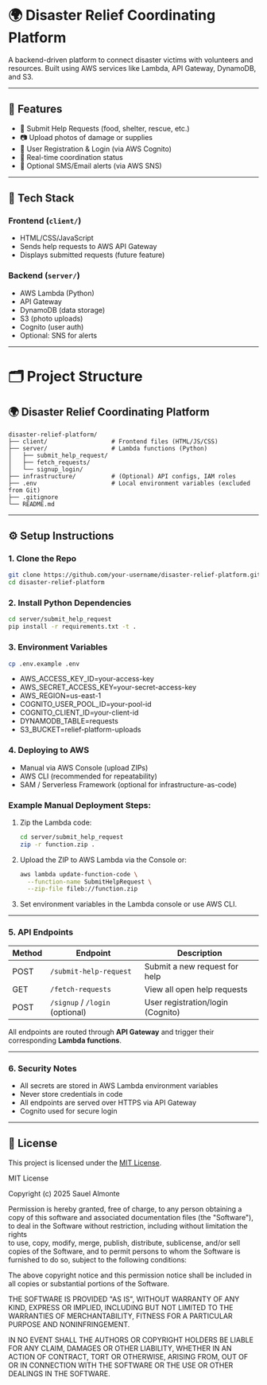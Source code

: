 # 🌍 Disaster Relief Coordinating Platform

A backend-driven platform to connect disaster victims with volunteers and resources. Built using AWS services like Lambda, API Gateway, DynamoDB, and S3.

---

## 🚀 Features

- 📝 Submit Help Requests (food, shelter, rescue, etc.)
- 📷 Upload photos of damage or supplies
- 👥 User Registration & Login (via AWS Cognito)
- 📡 Real-time coordination status
- 🔔 Optional SMS/Email alerts (via AWS SNS)

---

## 🧱 Tech Stack

### Frontend (`client/`)
- HTML/CSS/JavaScript
- Sends help requests to AWS API Gateway
- Displays submitted requests (future feature)

### Backend (`server/`)
- AWS Lambda (Python)
- API Gateway
- DynamoDB (data storage)
- S3 (photo uploads)
- Cognito (user auth)
- Optional: SNS for alerts

---

# 🗂 Project Structure
## 🌍 Disaster Relief Coordinating Platform

```plaintext
disaster-relief-platform/
├── client/                  # Frontend files (HTML/JS/CSS)
├── server/                  # Lambda functions (Python)
│   ├── submit_help_request/
│   ├── fetch_requests/
│   └── signup_login/
├── infrastructure/          # (Optional) API configs, IAM roles
├── .env                     # Local environment variables (excluded from Git)
├── .gitignore
└── README.md
```

---

## ⚙️ Setup Instructions

### 1. Clone the Repo

```bash
git clone https://github.com/your-username/disaster-relief-platform.git
cd disaster-relief-platform
```

### 2. Install Python Dependencies

```bash
cd server/submit_help_request
pip install -r requirements.txt -t .
```

### 3. Environment Variables
```bash
cp .env.example .env
```
- AWS_ACCESS_KEY_ID=your-access-key
- AWS_SECRET_ACCESS_KEY=your-secret-access-key
- AWS_REGION=us-east-1
- COGNITO_USER_POOL_ID=your-pool-id
- COGNITO_CLIENT_ID=your-client-id
- DYNAMODB_TABLE=requests
- S3_BUCKET=relief-platform-uploads

### 4. Deploying to AWS
- Manual via AWS Console (upload ZIPs)
- AWS CLI (recommended for repeatability)
- SAM / Serverless Framework (optional for infrastructure-as-code)

### Example Manual Deployment Steps:
1. Zip the Lambda code:
    ```bash
    cd server/submit_help_request
    zip -r function.zip .
    ```

2. Upload the ZIP to AWS Lambda via the Console or:
    ```bash
    aws lambda update-function-code \
      --function-name SubmitHelpRequest \
      --zip-file fileb://function.zip
    ```

3. Set environment variables in the Lambda console or use AWS CLI.

---

### 5. API Endpoints

| Method | Endpoint                         | Description                      |
|--------|----------------------------------|----------------------------------|
| POST   | `/submit-help-request`          | Submit a new request for help   |
| GET    | `/fetch-requests`               | View all open help requests     |
| POST   | `/signup` / `/login` (optional) | User registration/login (Cognito) |

All endpoints are routed through **API Gateway** and trigger their corresponding **Lambda functions**.

---

### 6. Security Notes
- All secrets are stored in AWS Lambda environment variables
- Never store credentials in code
- All endpoints are served over HTTPS via API Gateway
- Cognito used for secure login

---

## 📄 License

This project is licensed under the [MIT License](LICENSE).

MIT License

Copyright (c) 2025 Sauel Almonte

Permission is hereby granted, free of charge, to any person obtaining a copy
of this software and associated documentation files (the "Software"), to deal
in the Software without restriction, including without limitation the rights  
to use, copy, modify, merge, publish, distribute, sublicense, and/or sell     
copies of the Software, and to permit persons to whom the Software is         
furnished to do so, subject to the following conditions:

The above copyright notice and this permission notice shall be included in all
copies or substantial portions of the Software.

THE SOFTWARE IS PROVIDED "AS IS", WITHOUT WARRANTY OF ANY KIND, EXPRESS OR IMPLIED, INCLUDING BUT NOT LIMITED TO THE WARRANTIES OF MERCHANTABILITY, FITNESS FOR A PARTICULAR PURPOSE AND NONINFRINGEMENT. 

IN NO EVENT SHALL THE AUTHORS OR COPYRIGHT HOLDERS BE LIABLE FOR ANY CLAIM, DAMAGES OR OTHER LIABILITY, WHETHER IN AN ACTION OF CONTRACT, TORT OR OTHERWISE, ARISING FROM, OUT OF OR IN CONNECTION WITH THE SOFTWARE OR THE USE OR OTHER DEALINGS IN THE SOFTWARE.

